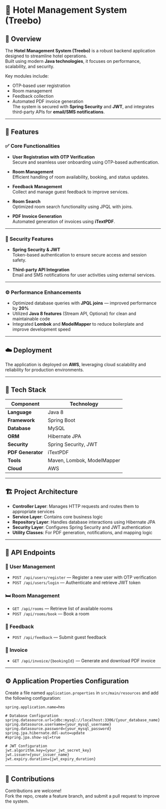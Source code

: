 # 🏨 Hotel Management System (Treebo)

## 📘 Overview

The **Hotel Management System (Treebo)** is a robust backend application designed to streamline hotel operations.  
Built using modern **Java technologies**, it focuses on performance, scalability, and security.

Key modules include:
- OTP-based user registration
- Room management
- Feedback collection
- Automated PDF invoice generation  
The system is secured with **Spring Security** and **JWT**, and integrates third-party APIs for **email/SMS notifications**.

---

## 🚀 Features

### ✅ Core Functionalities

- **User Registration with OTP Verification**  
  Secure and seamless user onboarding using OTP-based authentication.

- **Room Management**  
  Efficient handling of room availability, booking, and status updates.

- **Feedback Management**  
  Collect and manage guest feedback to improve services.

- **Room Search**  
  Optimized room search functionality using JPQL with joins.

- **PDF Invoice Generation**  
  Automated generation of invoices using **iTextPDF**.

---

### 🔐 Security Features

- **Spring Security & JWT**  
  Token-based authentication to ensure secure access and session safety.

- **Third-party API Integration**  
  Email and SMS notifications for user activities using external services.

---

### ⚙️ Performance Enhancements

- Optimized database queries with **JPQL joins** — improved performance by **20%**
- Utilized **Java 8 features** (Stream API, Optional) for clean and maintainable code
- Integrated **Lombok** and **ModelMapper** to reduce boilerplate and improve development speed

---

## ☁️ Deployment

The application is deployed on **AWS**, leveraging cloud scalability and reliability for production environments.

---

## 🧰 Tech Stack

| Component         | Technology           |
|------------------|----------------------|
| **Language**      | Java 8               |
| **Framework**     | Spring Boot          |
| **Database**      | MySQL                |
| **ORM**           | Hibernate JPA        |
| **Security**      | Spring Security, JWT |
| **PDF Generator** | iTextPDF             |
| **Tools**         | Maven, Lombok, ModelMapper |
| **Cloud**         | AWS                  |

---

## 🏗️ Project Architecture

- **Controller Layer**: Manages HTTP requests and routes them to appropriate services  
- **Service Layer**: Contains core business logic  
- **Repository Layer**: Handles database interactions using Hibernate JPA  
- **Security Layer**: Configures Spring Security and JWT authentication  
- **Utility Classes**: For PDF generation, notifications, and mapping logic

---

## 📡 API Endpoints

### 👤 User Management
- `POST /api/users/register` — Register a new user with OTP verification  
- `POST /api/users/login` — Authenticate and retrieve JWT token  

### 🛏 Room Management
- `GET /api/rooms` — Retrieve list of available rooms  
- `POST /api/rooms/book` — Book a room  

### 📝 Feedback
- `POST /api/feedback` — Submit guest feedback  

### 🧾 Invoice
- `GET /api/invoice/{bookingId}` — Generate and download PDF invoice

---

## ⚙️ Application Properties Configuration

Create a file named `application.properties` in `src/main/resources` and add the following configuration:

```properties
spring.application.name=hms

# Database Configuration
spring.datasource.url=jdbc:mysql://localhost:3306/{your_database_name}
spring.datasource.username={your_mysql_username}
spring.datasource.password={your_mysql_password}
spring.jpa.hibernate.ddl-auto=update
#spring.jpa.show-sql=true

# JWT Configuration
jwt.algorithm.key={your_jwt_secret_key}
jwt.issuer={your_issuer_name}
jwt.expiry.duration={jwt_expiry_duration}
```

---

## 🤝 Contributions

Contributions are welcome!  
Fork the repo, create a feature branch, and submit a pull request to improve the system.
